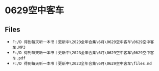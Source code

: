 # 0629空中客车

## Files

- `F:/D 得到每天听一本书丨更新中\2023全年合集\6月\0629空中客车\0629空中客车.MP3`
- `F:/D 得到每天听一本书丨更新中\2023全年合集\6月\0629空中客车\0629空中客车.pdf`
- `F:/D 得到每天听一本书丨更新中\2023全年合集\6月\0629空中客车\files.md`
